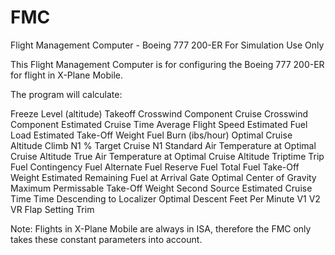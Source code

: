 # FMC
 Flight Management Computer - Boeing 777 200-ER
 For Simulation Use Only

 This Flight Management Computer is for configuring the Boeing 777 200-ER for flight in X-Plane Mobile. 

 The program will calculate:

 Freeze Level (altitude)
 Takeoff Crosswind Component
 Cruise Crosswind Component
 Estimated Cruise Time
 Average Flight Speed
 Estimated Fuel
 Load
 Estimated Take-Off Weight
 Fuel Burn (ibs/hour)
 Optimal Cruise Altitude
 Climb N1 %
 Target Cruise N1
 Standard Air Temperature at Optimal Cruise Altitude
 True Air Temperature at Optimal Cruise Altitude
 Triptime
 Trip Fuel
 Contingency Fuel
 Alternate Fuel
 Reserve Fuel
 Total Fuel
 Take-Off Weight
 Estimated Remaining Fuel at Arrival Gate
 Optimal Center of Gravity
 Maximum Permissable Take-Off Weight
 Second Source Estimated Cruise Time
 Time Descending to Localizer
 Optimal Descent Feet Per Minute
 V1
 V2
 VR
 Flap Setting 
 Trim

 Note: Flights in X-Plane Mobile are always in ISA, therefore the FMC only takes these constant parameters into account.
 

 
